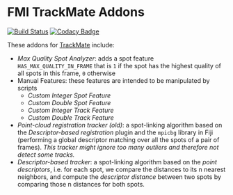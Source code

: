 # FMI TrackMate Addons

[![Build Status](https://github.com/fmi-faim/fmi-trackmate-addons/actions/workflows/build-main.yml/badge.svg)](https://github.com/fmi-faim/fmi-trackmate-addons/actions/workflows/build-main.yml)
[![Codacy Badge](https://app.codacy.com/project/badge/Grade/9bbc626c95dc4068877cac17fca8bba1)](https://www.codacy.com/gh/fmi-faim/fmi-trackmate-addons/dashboard?utm_source=github.com&amp;utm_medium=referral&amp;utm_content=fmi-faim/fmi-trackmate-addons&amp;utm_campaign=Badge_Grade)

These addons for [TrackMate](https://imagej.net/TrackMate) include:

* *Max Quality Spot Analyzer*: adds a spot feature `HAS_MAX_QUALITY_IN_FRAME` that is `1` if the spot has the highest quality of all spots in this frame, `0` otherwise
* Manual Features: these features are intended to be manipulated by scripts
  * *Custom Integer Spot Feature*
  * *Custom Double Spot Feature*
  * *Custom Integer Track Feature*
  * *Custom Double Track Feature*
* *Point-cloud registration tracker (old)*: a spot-linking algorithm based on the *Descriptor-based registration* plugin and the `mpicbg` library in Fiji (performing a global descriptor matching over all the spots of a pair of frames). *This tracker might ignore too many outliers and therefore not detect some tracks.*
* *Descriptor-based tracker*: a spot-linking algorithm based on the *point descriptors*, i.e. for each spot, we compare the distances to its n nearest neighbors, and compute the *descriptor distance* between two spots by comparing those n distances for both spots.
